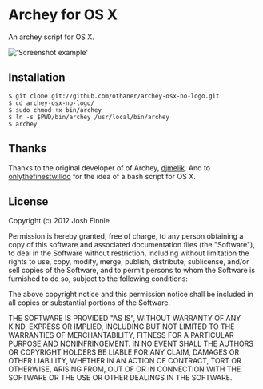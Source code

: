Archey for OS X
===============

An archey script for OS X.

!['Screenshot example'](https://raw.github.com/othaner/archey-osx-no-logo/master/screenshot.png)



Installation
------------
    $ git clone git://github.com/othaner/archey-osx-no-logo.git
    $ cd archey-osx-no-logo/
    $ sudo chmod +x bin/archey
    $ ln -s $PWD/bin/archey /usr/local/bin/archey
    $ archey
 
Thanks
------
Thanks to the original developer of of Archey, [djmelik](https://github.com/djmelik/archey).
And to [onlythefinestwilldo](https://github.com/onlythefinestwilldo/Quality.Junk) for the idea of a bash script for OS X.

License
-------
Copyright (c) 2012 Josh Finnie

Permission is hereby granted, free of charge, to any person obtaining a copy of
this software and associated documentation files (the "Software"), to deal in
the Software without restriction, including without limitation the rights to
use, copy, modify, merge, publish, distribute, sublicense, and/or sell copies of
the Software, and to permit persons to whom the Software is furnished to do so,
subject to the following conditions:

The above copyright notice and this permission notice shall be included in all
copies or substantial portions of the Software.

THE SOFTWARE IS PROVIDED "AS IS", WITHOUT WARRANTY OF ANY KIND, EXPRESS OR
IMPLIED, INCLUDING BUT NOT LIMITED TO THE WARRANTIES OF MERCHANTABILITY, FITNESS
FOR A PARTICULAR PURPOSE AND NONINFRINGEMENT. IN NO EVENT SHALL THE AUTHORS OR
COPYRIGHT HOLDERS BE LIABLE FOR ANY CLAIM, DAMAGES OR OTHER LIABILITY, WHETHER
IN AN ACTION OF CONTRACT, TORT OR OTHERWISE, ARISING FROM, OUT OF OR IN
CONNECTION WITH THE SOFTWARE OR THE USE OR OTHER DEALINGS IN THE SOFTWARE.

